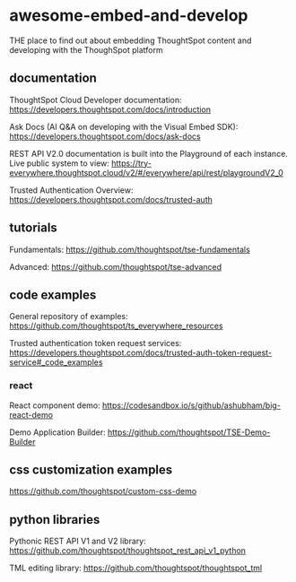 # awesome-embed-and-develop
THE place to find out about embedding ThoughtSpot content and developing with the ThoughSpot platform

## documentation
ThoughtSpot Cloud Developer documentation: https://developers.thoughtspot.com/docs/introduction

Ask Docs (AI Q&A on developing with the Visual Embed SDK): https://developers.thoughtspot.com/docs/ask-docs

REST API V2.0 documentation is built into the Playground of each instance. Live public system to view: https://try-everywhere.thoughtspot.cloud/v2/#/everywhere/api/rest/playgroundV2_0

Trusted Authentication Overview: https://developers.thoughtspot.com/docs/trusted-auth

## tutorials
Fundamentals: https://github.com/thoughtspot/tse-fundamentals

Advanced: https://github.com/thoughtspot/tse-advanced

## code examples
General repository of examples: https://github.com/thoughtspot/ts_everywhere_resources

Trusted authentication token request services: https://developers.thoughtspot.com/docs/trusted-auth-token-request-service#_code_examples

### react
React component demo: https://codesandbox.io/s/github/ashubham/big-react-demo

Demo Application Builder: https://github.com/thoughtspot/TSE-Demo-Builder

## css customization examples
https://github.com/thoughtspot/custom-css-demo

## python libraries

Pythonic REST API V1 and V2 library: https://github.com/thoughtspot/thoughtspot_rest_api_v1_python

TML editing library: https://github.com/thoughtspot/thoughtspot_tml
